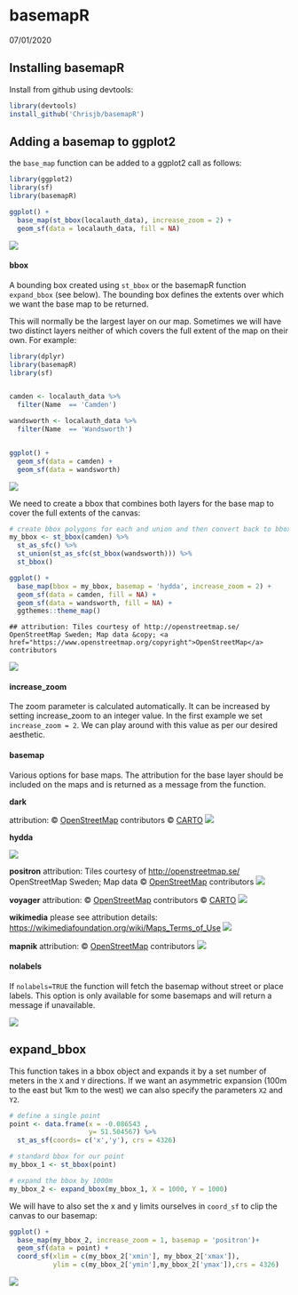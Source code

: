 basemapR
================
07/01/2020

## Installing basemapR

Install from github using devtools:

``` r
library(devtools)
install_github('Chrisjb/basemapR')
```

## Adding a basemap to ggplot2

the `base_map` function can be added to a ggplot2 call as follows:

``` r
library(ggplot2)
library(sf)
library(basemapR)

ggplot() +
  base_map(st_bbox(localauth_data), increase_zoom = 2) +
  geom_sf(data = localauth_data, fill = NA)
```

![](readme_files/figure-gfm/basemap_ggplot-1.png)<!-- -->

#### bbox

A bounding box created using `st_bbox` or the basemapR function
`expand_bbox` (see below). The bounding box defines the extents over
which we want the base map to be returned.

This will normally be the largest layer on our map. Sometimes we will
have two distinct layers neither of which covers the full extent of the
map on their own. For example:

``` r
library(dplyr)
library(basemapR)
library(sf)


camden <- localauth_data %>% 
  filter(Name  == 'Camden')

wandsworth <- localauth_data %>% 
  filter(Name  == 'Wandsworth')


ggplot() +
  geom_sf(data = camden) +
  geom_sf(data = wandsworth)
```

![](readme_files/figure-gfm/unnamed-chunk-1-1.png)<!-- -->

We need to create a bbox that combines both layers for the base map to
cover the full extents of the
canvas:

``` r
# create bbox polygons for each and union and then convert back to bbox object
my_bbox <- st_bbox(camden) %>%
  st_as_sfc() %>%
  st_union(st_as_sfc(st_bbox(wandsworth))) %>%
  st_bbox()
```

``` r
ggplot() +
  base_map(bbox = my_bbox, basemap = 'hydda', increase_zoom = 2) +
  geom_sf(data = camden, fill = NA) +
  geom_sf(data = wandsworth, fill = NA) +
  ggthemes::theme_map()
```

    ## attribution: Tiles courtesy of http://openstreetmap.se/ OpenStreetMap Sweden; Map data &copy; <a href="https://www.openstreetmap.org/copyright">OpenStreetMap</a> contributors

![](readme_files/figure-gfm/unnamed-chunk-3-1.png)<!-- -->

#### increase\_zoom

The zoom parameter is calculated automatically. It can be increased by
setting increase\_zoom to an integer value. In the first example we set
`increase_zoom = 2`. We can play around with this value as per our
desired aesthetic.

#### basemap

Various options for base maps. The attribution for the base layer should
be included on the maps and is returned as a message from the function.

**dark**

attribution: ©
<a href="https://www.openstreetmap.org/copyright">OpenStreetMap</a>
contributors © <a href="https://carto.com/attributions">CARTO</a>
![](readme_files/figure-gfm/unnamed-chunk-4-1.png)<!-- -->

**hydda**

![](readme_files/figure-gfm/unnamed-chunk-5-1.png)<!-- -->

**positron** attribution: Tiles courtesy of <http://openstreetmap.se/>
OpenStreetMap Sweden; Map data ©
<a href="https://www.openstreetmap.org/copyright">OpenStreetMap</a>
contributors ![](readme_files/figure-gfm/unnamed-chunk-6-1.png)<!-- -->

**voyager** attribution: ©
<a href="https://www.openstreetmap.org/copyright">OpenStreetMap</a>
contributors © <a href="https://carto.com/attributions">CARTO</a>
![](readme_files/figure-gfm/unnamed-chunk-7-1.png)<!-- -->

**wikimedia** please see attribution details:
<https://wikimediafoundation.org/wiki/Maps_Terms_of_Use>
![](readme_files/figure-gfm/unnamed-chunk-8-1.png)<!-- -->

**mapnik** attribution: ©
<a href="https://www.openstreetmap.org/copyright">OpenStreetMap</a>
contributors ![](readme_files/figure-gfm/unnamed-chunk-9-1.png)<!-- -->

#### nolabels

If `nolabels=TRUE` the function will fetch the basemap without street or
place labels. This option is only available for some basemaps and will
return a message if unavailable.

![](readme_files/figure-gfm/unnamed-chunk-10-1.png)<!-- -->

## expand\_bbox

This function takes in a bbox object and expands it by a set number of
meters in the `X` and `Y` directions. If we want an asymmetric expansion
(100m to the east but 1km to the west) we can also specify the
parameters `X2` and `Y2`.

``` r
# define a single point
point <- data.frame(x = -0.086543 ,
                    y= 51.504567) %>%
  st_as_sf(coords= c('x','y'), crs = 4326)

# standard bbox for our point
my_bbox_1 <- st_bbox(point)

# expand the bbox by 1000m
my_bbox_2 <- expand_bbox(my_bbox_1, X = 1000, Y = 1000)
```

We will have to also set the x and y limits ourselves in `coord_sf` to
clip the canvas to our basemap:

``` r
ggplot() + 
  base_map(my_bbox_2, increase_zoom = 1, basemap = 'positron')+
  geom_sf(data = point) +
  coord_sf(xlim = c(my_bbox_2['xmin'], my_bbox_2['xmax']),
           ylim = c(my_bbox_2['ymin'],my_bbox_2['ymax']),crs = 4326)
```

![](readme_files/figure-gfm/unnamed-chunk-12-1.png)<!-- -->

